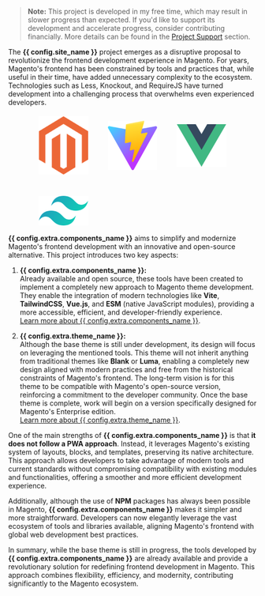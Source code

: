 > **Note:** This project is developed in my free time, which may result in slower progress than expected. If you'd like to support its development and accelerate progress, consider contributing financially. More details can be found in the [Project Support](../support/project) section.

The **{{ config.site_name }}** project emerges as a disruptive proposal to revolutionize the frontend development experience in Magento. For years, Magento's frontend has been constrained by tools and practices that, while useful in their time, have added unnecessary complexity to the ecosystem. Technologies such as Less, Knockout, and RequireJS have turned development into a challenging process that overwhelms even experienced developers.

<div style="display: grid; justify-content: center; grid-template-columns: repeat(auto-fit, minmax(40px, 100px)); gap: 40px; justify-items: center; align-items: center; margin-top: 20px;">
  <a href="https://magento.com" target="_blank" rel="noopener noreferrer">
    <img src="/assets/magento-logo.png" alt="Magento" style="max-width: 100%; height: auto;" />
  </a>
  <a href="https://vitejs.dev" target="_blank" rel="noopener noreferrer">
    <img src="/assets/vite-logo.png" alt="Vite" style="max-width: 100%; height: auto;" />
  </a>
  <a href="https://vuejs.org" target="_blank" rel="noopener noreferrer">
    <img src="/assets/vuejs-logo.png" alt="Vue.js" style="max-width: 100%; height: auto;" />
  </a>
  <a href="https://tailwindcss.com" target="_blank" rel="noopener noreferrer">
    <img src="/assets/tailwind-logo.png" alt="TailwindCSS" style="max-width: 100%; height: auto;" />
  </a>
</div>

**{{ config.extra.components_name }}** aims to simplify and modernize Magento's frontend development with an innovative and open-source alternative. This project introduces two key aspects:

1. **{{ config.extra.components_name }}:**  
   Already available and open source, these tools have been created to implement a completely new approach to Magento theme development. They enable the integration of modern technologies like **Vite**, **TailwindCSS**, **Vue.js**, and **ESM** (native JavaScript modules), providing a more accessible, efficient, and developer-friendly experience.  
   [Learn more about {{ config.extra.components_name }}](../components).

2. **{{ config.extra.theme_name }}:**  
   Although the base theme is still under development, its design will focus on leveraging the mentioned tools. This theme will not inherit anything from traditional themes like **Blank** or **Luma**, enabling a completely new design aligned with modern practices and free from the historical constraints of Magento's frontend. The long-term vision is for this theme to be compatible with Magento's open-source version, reinforcing a commitment to the developer community. Once the base theme is complete, work will begin on a version specifically designed for Magento's Enterprise edition.  
   [Learn more about {{ config.extra.theme_name }}](../theme).

One of the main strengths of **{{ config.extra.components_name }}** is that **it does not follow a PWA approach**. Instead, it leverages Magento's existing system of layouts, blocks, and templates, preserving its native architecture. This approach allows developers to take advantage of modern tools and current standards without compromising compatibility with existing modules and functionalities, offering a smoother and more efficient development experience.

Additionally, although the use of **NPM** packages has always been possible in Magento, **{{ config.extra.components_name }}** makes it simpler and more straightforward. Developers can now elegantly leverage the vast ecosystem of tools and libraries available, aligning Magento's frontend with global web development best practices.

In summary, while the base theme is still in progress, the tools developed by **{{ config.extra.components_name }}** are already available and provide a revolutionary solution for redefining frontend development in Magento. This approach combines flexibility, efficiency, and modernity, contributing significantly to the Magento ecosystem.
